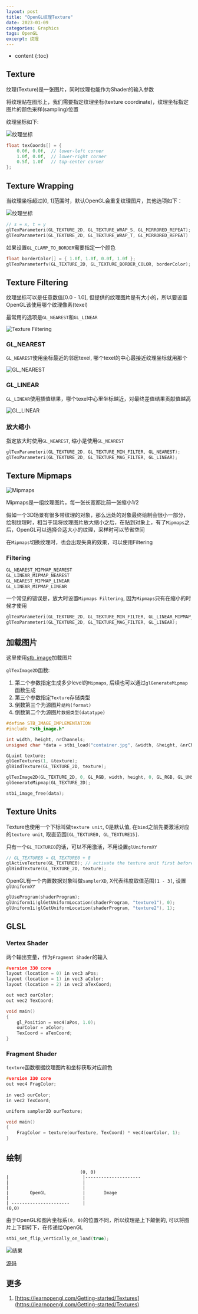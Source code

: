 ```yaml
---
layout: post
title: "OpenGL纹理Texture"
date: 2023-01-09
categories: Graphics
tags: OpenGL
excerpt: 纹理
---
```


* content
{:toc}

## Texture

纹理(Texture)是一张图片，同时纹理也能作为Shader的输入参数

将纹理贴在图形上，我们需要指定纹理坐标(texture coordinate)，纹理坐标指定图片的颜色采样(sampling)位置

纹理坐标如下:

![纹理坐标]({{site.static}}/images/opengl-texture-coordinate.png)

```cpp
float texCoords[] = {
    0.0f, 0.0f,  // lower-left corner  
    1.0f, 0.0f,  // lower-right corner
    0.5f, 1.0f   // top-center corner
};
```

## Texture Wrapping

当纹理坐标超过[0, 1]范围时，默认OpenGL会重复纹理图片，其他选项如下：

![纹理坐标]({{site.static}}/images/opengl-texture-wrapping.png)

```cpp
// s = x, t = y
glTexParameteri(GL_TEXTURE_2D, GL_TEXTURE_WRAP_S, GL_MIRRORED_REPEAT);
glTexParameteri(GL_TEXTURE_2D, GL_TEXTURE_WRAP_T, GL_MIRRORED_REPEAT)
```

如果设置```GL_CLAMP_TO_BORDER```需要指定一个颜色

```cpp
float borderColor[] = { 1.0f, 1.0f, 0.0f, 1.0f };
glTexParameterfv(GL_TEXTURE_2D, GL_TEXTURE_BORDER_COLOR, borderColor); 
```

## Texture Filtering

纹理坐标可以是任意数值[0.0 - 1.0], 但提供的纹理图片是有大小的，所以要设置OpenGL该使用哪个纹理像素(texel)

最常用的选项是`GL_NEAREST`和`GL_LINEAR`

![Texture Filtering]({{site.static}}/images/opengl-texture-filtering.png)

### GL_NEAREST

`GL_NEAREST`使用坐标最近的邻居texel, 哪个texel的中心最接近纹理坐标就用那个

![GL_NEAREST]({{site.static}}/images/opengl-texture-filter-nearest.png)

### GL_LINEAR

`GL_LINEAR`使用插值结果，哪个texel中心里坐标越近，对最终差值结果贡献值越高

![GL_LINEAR]({{site.static}}/images/opengl-texture-filter-linear.png)

### 放大缩小

指定放大时使用`GL_NEAREST`, 缩小是使用`GL_NEAREST`

```cpp
glTexParameteri(GL_TEXTURE_2D, GL_TEXTURE_MIN_FILTER, GL_NEAREST);
glTexParameteri(GL_TEXTURE_2D, GL_TEXTURE_MAG_FILTER, GL_LINEAR);
```

## Texture Mipmaps

![Mipmaps]({{site.static}}/images/opengl-texture-mipmaps.png)

Mipmaps是一组纹理图片，每一张长宽都比前一张缩小1/2

假如一个3D场景有很多带纹理的对象，那么远处的对象最终绘制会很小一部分，绘制纹理时，相当于现将纹理图片放大缩小之后，在贴到对象上，有了`Mipmaps`之后，OpenGL可以选择合适大小的纹理，采样时可以节省空间

在`Mipmaps`切换纹理时，也会出现失真的效果，可以使用Filtering

### Filtering

```cpp
GL_NEAREST_MIPMAP_NEAREST
GL_LINEAR_MIPMAP_NEAREST
GL_NEAREST_MIPMAP_LINEAR
GL_LINEAR_MIPMAP_LINEAR
```

一个常见的错误是，放大时设置`Mipmaps Filtering`, 因为`Mipmaps`只有在缩小的时候才使用

```cpp
glTexParameteri(GL_TEXTURE_2D, GL_TEXTURE_MIN_FILTER, GL_LINEAR_MIPMAP_LINEAR);
glTexParameteri(GL_TEXTURE_2D, GL_TEXTURE_MAG_FILTER, GL_LINEAR);
```

## 加载图片

这里使用[stb_image](https://github.com/nothings/stb)加载图片

`glTexImage2D`函数:

1. 第二个参数指定生成多少level的`Mipmaps`, 后续也可以通过`glGenerateMipmap`函数生成
2. 第三个参数指定`Texture`存储类型
3. 倒数第三个为源图片`结构(format)`
4. 倒数第二个为源图片`数据类型(datatype)`

```cpp
#define STB_IMAGE_IMPLEMENTATION
#include "stb_image.h"

int width, height, nrChannels;
unsigned char *data = stbi_load("container.jpg", &width, &height, &nrChannels, 0); 

GLuint texture;
glGenTextures(1, &texture);
glBindTexture(GL_TEXTURE_2D, texture);

glTexImage2D(GL_TEXTURE_2D, 0, GL_RGB, width, height, 0, GL_RGB, GL_UNSIGNED_BYTE, data);
glGenerateMipmap(GL_TEXTURE_2D);

stbi_image_free(data);
```

## Texture Units

Texture也使用一个下标叫做`texture unit`, 0是默认值, 在`bind`之前先要激活对应的`texture unit`, 取直范围`[GL_TEXTURE0, GL_TEXTURE15]`.

只有一个`GL_TEXTURE0`的话，可以不用激活，不用设置`glUniformXY`
```cpp
// GL_TEXTURE8 = GL_TEXTURE0 + 8 
glActiveTexture(GL_TEXTURE0); // activate the texture unit first before binding texture
glBindTexture(GL_TEXTURE_2D, texture);
```

OpenGL有一个内置数据对象叫做`samplerXD`, X代表纬度取值范围`[1 - 3]`, 设置`glUniformXY`

```cpp
glUseProgram(shaderProgram);
glUniform1i(glGetUniformLocation(shaderProgram, "texture1"), 0);
glUniform1i(glGetUniformLocation(shaderProgram, "texture2"), 1);
```


## GLSL

### Vertex Shader

两个输出变量，作为`Fragment Shader`的输入

```cpp
#version 330 core
layout (location = 0) in vec3 aPos;
layout (location = 1) in vec3 aColor;
layout (location = 2) in vec2 aTexCoord;

out vec3 ourColor;
out vec2 TexCoord;

void main()
{
    gl_Position = vec4(aPos, 1.0);
    ourColor = aColor;
    TexCoord = aTexCoord;
}
```

### Fragment Shader

`texture`函数根据纹理图片和坐标获取对应颜色

```cpp
#version 330 core
out vec4 FragColor;
  
in vec3 ourColor;
in vec2 TexCoord;

uniform sampler2D ourTexture;

void main()
{
    FragColor = texture(ourTexture, TexCoord) * vec4(ourColor, 1);
}
```

## 绘制

```
                            (0, 0)
|                            |---------------------
|                            |
|                            |       
|        OpenGL              |       Image
|                            |
| ----------------------     |
(0,0)
```

由于OpenGL和图片坐标系`(0, 0)`的位置不同，所以纹理是上下颠倒的, 可以将图片上下翻转下，在传递给OpenGL

```cpp
stbi_set_flip_vertically_on_load(true);
```

![结果]({{site.static}}/images/opengl-lesson-05-result.png)

[源码](https://github.com/geemaple/learning/blob/main/learn_opengl/learn_opengl/lesson/lesson_05_texture.cpp)

## 更多

1. [https://learnopengl.com/Getting-started/Textures](https://learnopengl.com/Getting-started/Textures)